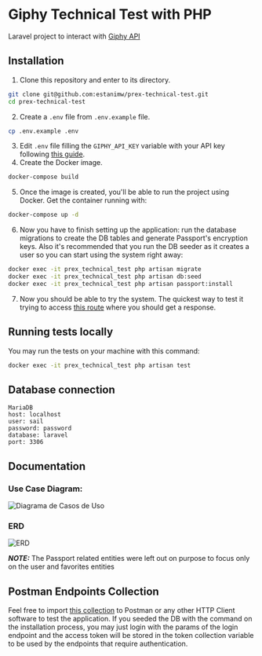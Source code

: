 # Giphy Technical Test with PHP

Laravel project to interact with [Giphy API](https://developers.giphy.com/)

## Installation

1) Clone this repository and enter to its directory.
```bash
git clone git@github.com:estanimw/prex-technical-test.git
cd prex-technical-test
```
2) Create a `.env` file from `.env.example` file.
```bash
cp .env.example .env
```
3) Edit `.env` file filling the `GIPHY_API_KEY` variable with your API key following [this guide](https://developers.giphy.com/docs/api/#quick-start-guide).
4) Create the Docker image.
```bash
docker-compose build
```
5) Once the image is created, you'll be able to run the project using Docker. Get the container running with:
```bash
docker-compose up -d
```
6) Now you have to finish setting up the application: run the database migrations to create the DB tables and generate Passport's encryption keys. Also it's recommended that you run the DB seeder as it creates a user so you can start using the system right away:
```bash
docker exec -it prex_technical_test php artisan migrate
docker exec -it prex_technical_test php artisan db:seed
docker exec -it prex_technical_test php artisan passport:install
```
7) Now you should be able to try the system. The quickest way to test it trying to access [this route](http://localhost:80/) where you should get a response.

## Running tests locally
You may run the tests on your machine with this command:
```bash
docker exec -it prex_technical_test php artisan test
```

## Database connection
```
MariaDB
host: localhost
user: sail
password: password
database: laravel
port: 3306
```

## Documentation
### Use Case Diagram:
![Diagrama de Casos de Uso](https://github.com/estanimw/prex-technical-test/assets/63565054/a5a6f2f3-d194-4d28-9eea-828af6268f2c)

### ERD
![ERD](https://github.com/estanimw/prex-technical-test/assets/63565054/a1fb6b8d-f395-43c0-87fd-18c2e93539a5)

**_NOTE:_** The Passport related entities were left out on purpose to focus only on the user and favorites entities

## Postman Endpoints Collection
Feel free to import [this collection](https://github.com/estanimw/prex-technical-test/blob/main/Prex%20Technical%20Test.postman_collection.json) to Postman or any other HTTP Client software to test the application.
If you seeded the DB with the command on the installation process, you may just login with the params of the login endpoint and the access token will be stored in the token collection variable to be used by the endpoints that require authentication.